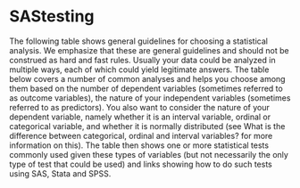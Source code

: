 # SAStesting
The following table shows general guidelines for choosing a statistical analysis. We emphasize that these are general guidelines and should not be construed as hard and fast rules. Usually your data could be analyzed in multiple ways, each of which could yield legitimate answers. The table below covers a number of common analyses and helps you choose among them based on the number of dependent variables (sometimes referred to as outcome variables), the nature of your independent variables (sometimes referred to as predictors). You also want to consider the nature of your dependent variable, namely whether it is an interval variable, ordinal or categorical variable, and whether it is normally distributed (see What is the difference between categorical, ordinal and interval variables? for more information on this). The table then shows one or more statistical tests commonly used given these types of variables (but not necessarily the only type of test that could be used) and links showing how to do such tests using SAS, Stata and SPSS.
